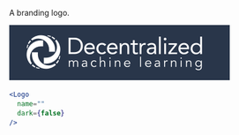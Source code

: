 A branding logo.

<div class="examples">
  <div class="example">
    <a href="public/images/components/Logo/1.png">
      <img src="public/images/components/Logo/1.png" alt="Logo 1" />
    </a>
  </div>
</div>

```jsx
<Logo
  name=""
  dark={false}
/>
```
